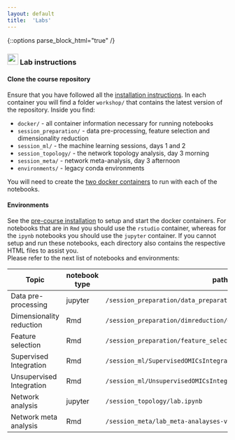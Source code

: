 ```yaml
---
layout: default
title:  'Labs'
---
```

{::options parse_block_html="true" /}

### <img border="0" src="https://www.svgrepo.com/show/7421/computer.svg" width="25" height="25"> Lab instructions

#### Clone the course repository
  
Ensure that you have followed all the [installation instructions](./precourse.html). In each container you will find a folder `workshop/` that contains the latest version of the repository. Inside you find:
- `docker/` - all container information necessary for running notebooks
- `session_preparation/` - data pre-processing, feature selection and dimensionality reduction
- `session_ml/` - the machine learning sessions, days 1 and 2
- `session_topology/` - the network topology analysis, day 3 morning
- `session_meta/` - network meta-analysis, day 3 afternoon
- `environments/` - legacy conda environments

You will need to create the [two docker containers](#containers) to run with each of the notebooks.

#### Environments
See the [pre-course installation](./precourse.md) to setup and start the docker containers. For notebooks that are in `Rmd` you should use the `rstudio` container, whereas for the `ipynb` notebooks you should use the `jupyter` container.  If you cannot setup and run these notebooks, each directory also contains the respective HTML files to assist you.  
Please refer to the next list of notebooks and environments:  

| Topic			  			| notebook type	| path to notebook																	| HTML file 					| container name 			|
| --------------------------|---------------|-----------------------------------------------------------------------------------| ------------------------------|---------------------------|
| Data pre-processing 		| jupyter  		| `/session_preparation/data_preparation/preprocessing.ipynb` 						| [html](/session_preparation/data_preparation/preprocessing.html) 						| `ismb_prep` 				|
| Dimensionality reduction	| Rmd  			| `/session_preparation/dimreduction/OmicsIntegration_DimensionReduction.Rmd`		| [html](/session_preparation/dimreduction/OmicsIntegration_DimensionReduction.html)	| `ismb_dr_ui_na`			|
| Feature selection			| Rmd  			| `/session_preparation/feature_selection/OmicsIntegration_FeatureSelection.Rmd`	| [html](/session_preparation/feature_selection/OmicsIntegration_FeatureSelection.html)	| `ismb_si_fs`				|
| Supervised Integration 	| Rmd  			| `/session_ml/SupervisedOMICsIntegration/supervised_omics_integr_CLL.Rmd`			| [html](/session_ml/SupervisedOMICsIntegration/supervised_omics_integr_CLL.html)		| `ismb_si_fs`				|
| Unsupervised Integration 	| Rmd  			| `/session_ml/UnsupervisedOMICsIntegration/UnsupervisedOMICsIntegration.Rmd`		| [html](/session_ml/UnsupervisedOMICsIntegration/UnsupervisedOMICsIntegration.html)	|`ismb_dr_ui_na`			|
| Network analysis 			| jupyter  		| `/session_topology/lab.ipynb`														| [html](/session_topology/lab.html)  													| `ismb_dr_ui_na`			|
| Network meta analysis 	| Rmd  			| `/session_meta/lab_meta-analayses-v2.Rmd`											| [html](/session_meta/lab_meta-analayses-v2.html)										| to create from within R 	|


